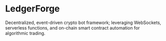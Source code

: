 # LedgerForge
Decentralized, event-driven crypto bot framework; leveraging WebSockets, serverless functions, and on-chain smart contract automation for algorithmic trading.
